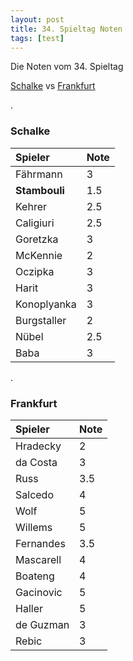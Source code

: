 ```yaml
---
layout: post
title: 34. Spieltag Noten
tags: [test]
---
```


Die Noten vom 34. Spieltag

[Schalke](#Schalke)  vs [Frankfurt](#Frankfurt)

<a id="Schalke"></a>. 
### Schalke

| Spieler | Note |
| :------ |:--- |
| Fährmann | 3 |
| **Stambouli** | 1.5 |
| Kehrer | 2.5 |
| Caligiuri | 2.5 |
| Goretzka | 3 |
| McKennie | 2 |
| Oczipka | 3 |
| Harit | 3 |
| Konoplyanka | 3 |
| Burgstaller| 2 |
| Nübel | 2.5 | 
| Baba | 3 |

<a id="Frankfurt"></a>. 
### Frankfurt
| Spieler | Note |
| :------ |:--- |
| Hradecky | 2 |
| da Costa | 3 |
| Russ | 3.5 |
| Salcedo | 4 |
| Wolf | 5 |
| Willems | 5 |
| Fernandes | 3.5 |
| Mascarell | 4 |
| Boateng | 4 |
| Gacinovic| 5 |
| Haller | 5 | 
| de Guzman | 3 |
| Rebic | 3 |
